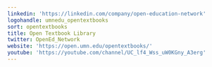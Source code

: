 ```yaml
---
linkedin: 'https://linkedin.com/company/open-education-network'
logohandle: umnedu_opentextbooks
sort: opentextbooks
title: Open Textbook Library
twitter: OpenEd_Network
website: 'https://open.umn.edu/opentextbooks/'
youtube: 'https://youtube.com/channel/UC_lf4_Wss_uW0KGny_A3erg'
---
```

